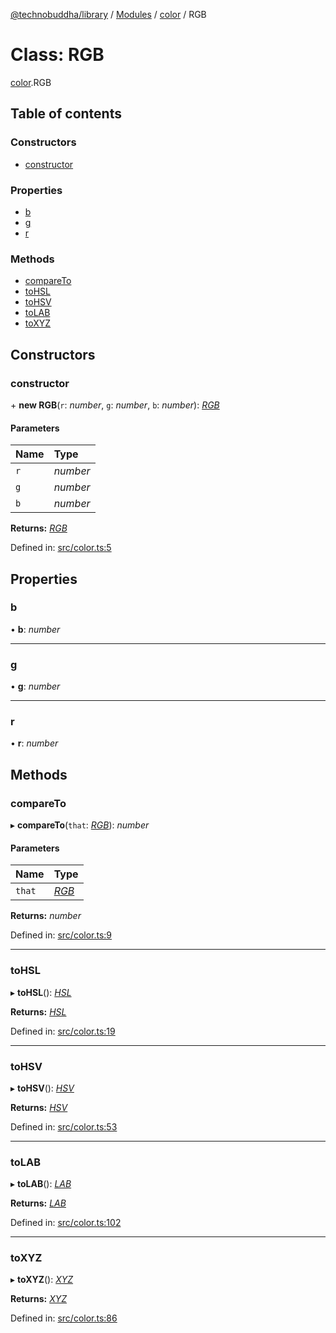 [@technobuddha/library](../..) / [Modules](../Modules.md) / [color](../modules/color.md) / RGB

# Class: RGB

[color](../modules/color.md).RGB

## Table of contents

### Constructors

- [constructor](color.rgb.md#constructor)

### Properties

- [b](color.rgb.md#b)
- [g](color.rgb.md#g)
- [r](color.rgb.md#r)

### Methods

- [compareTo](color.rgb.md#compareto)
- [toHSL](color.rgb.md#tohsl)
- [toHSV](color.rgb.md#tohsv)
- [toLAB](color.rgb.md#tolab)
- [toXYZ](color.rgb.md#toxyz)

## Constructors

### constructor

\+ **new RGB**(`r`: *number*, `g`: *number*, `b`: *number*): [*RGB*](color.rgb.md)

#### Parameters

| Name | Type |
| :------ | :------ |
| `r` | *number* |
| `g` | *number* |
| `b` | *number* |

**Returns:** [*RGB*](color.rgb.md)

Defined in: [src/color.ts:5](../src/color.ts#L5)

## Properties

### b

• **b**: *number*

___

### g

• **g**: *number*

___

### r

• **r**: *number*

## Methods

### compareTo

▸ **compareTo**(`that`: [*RGB*](color.rgb.md)): *number*

#### Parameters

| Name | Type |
| :------ | :------ |
| `that` | [*RGB*](color.rgb.md) |

**Returns:** *number*

Defined in: [src/color.ts:9](../src/color.ts#L9)

___

### toHSL

▸ **toHSL**(): [*HSL*](color.hsl.md)

**Returns:** [*HSL*](color.hsl.md)

Defined in: [src/color.ts:19](../src/color.ts#L19)

___

### toHSV

▸ **toHSV**(): [*HSV*](color.hsv.md)

**Returns:** [*HSV*](color.hsv.md)

Defined in: [src/color.ts:53](../src/color.ts#L53)

___

### toLAB

▸ **toLAB**(): [*LAB*](color.lab.md)

**Returns:** [*LAB*](color.lab.md)

Defined in: [src/color.ts:102](../src/color.ts#L102)

___

### toXYZ

▸ **toXYZ**(): [*XYZ*](color.xyz.md)

**Returns:** [*XYZ*](color.xyz.md)

Defined in: [src/color.ts:86](../src/color.ts#L86)
